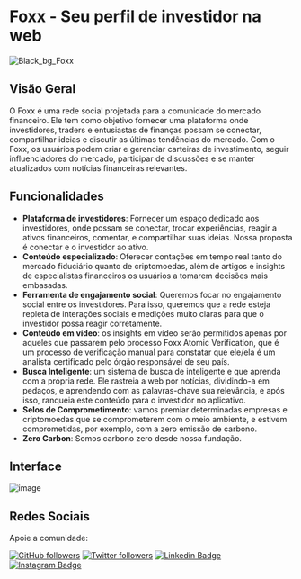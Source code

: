 # Foxx - Seu perfil de investidor na web

![Black_bg_Foxx](https://github.com/foxxnetworking/.github/assets/57725054/45587423-74f0-417e-9bb5-4d8041d6e62f)


## Visão Geral

O Foxx é uma rede social projetada para a comunidade do mercado financeiro. Ele tem como objetivo fornecer uma plataforma onde investidores, traders e entusiastas de finanças possam se conectar, compartilhar ideias e discutir as últimas tendências do mercado. Com o Foxx, os usuários podem criar e gerenciar carteiras de investimento, seguir influenciadores do mercado, participar de discussões e se manter atualizados com notícias financeiras relevantes.

## Funcionalidades


-	**Plataforma de investidores**: Fornecer um espaço dedicado aos investidores, onde possam se conectar, trocar experiências, reagir a ativos financeiros, comentar, e compartilhar suas ideias. Nossa proposta é conectar e o investidor ao ativo.
-	**Conteúdo especializado**: Oferecer contações em tempo real tanto do mercado fiduciário quanto de criptomoedas, além de artigos e insights de especialistas financeiros os usuários a tomarem decisões mais embasadas.
-	**Ferramenta de engajamento social**: Queremos focar no engajamento social entre os investidores. Para isso, queremos que a rede esteja repleta de interações sociais e medições muito claras para que o investidor possa reagir corretamente.
-	**Conteúdo em vídeo**: os insights em vídeo serão permitidos apenas por aqueles que passarem pelo processo Foxx Atomic Verification, que é um processo de verificação manual para constatar que ele/ela é um analista certificado pelo órgão responsável de seu país.
-	**Busca Inteligente**: um sistema de busca de inteligente e que aprenda com a própria rede. Ele rastreia a web por notícias, dividindo-a em pedaços, e aprendendo com as palavras-chave sua relevância, e após isso, ranqueia este conteúdo para o investidor no aplicativo.
-	**Selos de Comprometimento**: vamos premiar determinadas empresas e criptomoedas que se comprometerem com o meio ambiente, e estivem comprometidas, por exemplo, com a zero emissão de carbono. 
-	**Zero Carbon**: Somos carbono zero desde nossa fundação.

## Interface

![image](https://github.com/nukerapp/.github/assets/57725054/ab3ed006-2c4e-4d88-9a1c-47400d288399)


## Redes Sociais


Apoie a comunidade:

[![GitHub followers](https://img.shields.io/github/followers/nukerapp.svg?style=social&label=Follow&maxAge=2592000)](https://github.com/nukerapp?tab=followers)
[![Twitter followers](https://img.shields.io/twitter/follow/nukerapp.svg?style=social&label=Follow)](https://twitter.com/nukerapp)
[![Linkedin Badge](https://img.shields.io/badge/-LinkedIn-blue?style=flat-square&logo=nukerapp&logoColor=white&link=https://www.linkedin.com/in/nukerapp/)](https://www.linkedin.com/in/nukerapp/)
[![Instagram Badge](https://img.shields.io/badge/-Instagram-C13584?style=flat-square&labelColor=C13584&logo=instagram&logoColor=white&link=https://www.instagram.com/nukerapp/)](https://www.instagram.com/nukerapp/)





